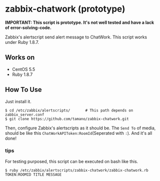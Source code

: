 zabbix-chatwork (prototype)
===============

**IMPORTANT: This script is prototype. It's not well tested and have a lack of error-solving-code.**

Zabbix's alertscript send alert message to ChatWork. This script works under Ruby 1.8.7.

## Works on
- CentOS 5.5
- Ruby 1.8.7

## How To Use

Just install it.

```bash:Installation
$ cd /etc/zabbix/alertscripts/       # This path depends on zabbix_server.conf
$ git clone https://github.com/tamano/zabbix-chatwork.git
```

Then, configure Zabbix's alertscripts as it should be.
The `Send To` of media, should be like this `ChatWorkAPIToken:RoomId`(Seperated with `:`).
And it's all done!

### tips
For testing purposed, this script can be executed on bash like this.

```bash:usage
$ ruby /etc/zabbix/alertscripts/zabbix-chatwork/zabbix-chatwork.rb TOKEN:ROOMID TITLE MESSAGE
```
